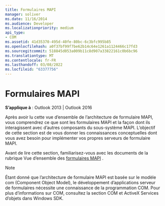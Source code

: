 ```yaml
---
title: Formulaires MAPI
manager: soliver
ms.date: 11/16/2014
ms.audience: Developer
ms.localizationpriority: medium
api_type:
- COM
ms.assetid: 41d35370-495d-40fe-80bc-6c3bfc995b85
ms.openlocfilehash: a0f37bf99f7be62b14c64e1261a1124466c17fd3
ms.sourcegitcommit: 518845d053a009b11c8d907a33822161c0b6bc96
ms.translationtype: MT
ms.contentlocale: fr-FR
ms.lasthandoff: 03/08/2022
ms.locfileid: "63377756"
---
```

# <a name="mapi-forms"></a>Formulaires MAPI

  
  
**S’applique à** : Outlook 2013 | Outlook 2016 
  
Après avoir lu cette vue d’ensemble de l’architecture de formulaire MAPI, vous comprendrez ce que sont les formulaires MAPI et la façon dont ils interagissent avec d’autres composants du sous-système MAPI. L’objectif de cette section est de vous donner les connaissances conceptuelles dont vous avez besoin pour implémenter vos propres serveurs de formulaire MAPI.
  
Avant de lire cette section, familiarisez-vous avec les documents de la rubrique Vue d’ensemble des [formulaires MAPI](mapi-forms-overview.md) . 
  
> [!NOTE]
> Étant donné que l’architecture de formulaire MAPI est basée sur le modèle com (Component Object Model), le développement d’applications serveur de formulaires nécessite une connaissance de la programmation COM. Pour plus d’informations sur COM, consultez la section COM et ActiveX Services d’objets dans Windows SDK. 
  

